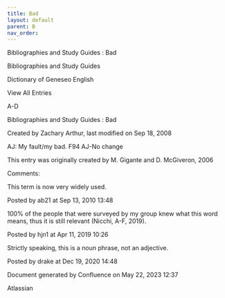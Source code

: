 ```yaml
---
title: Bad
layout: default
parent: B
nav_order:
---
```


Bibliographies and Study Guides : Bad

Bibliographies and Study Guides

Dictionary of Geneseo English

View All Entries

A-D

Bibliographies and Study Guides : Bad

Created by  Zachary Arthur, last modified on Sep 18, 2008

AJ: My fault/my bad. F94 AJ-No change 

This entry was originally created by M. Gigante and D. McGiveron, 2006

Comments:

This term is now very widely used.

Posted by ab21 at Sep 13, 2010 13:48

100% of the people that were surveyed by my group knew what this word means, thus it is still relevant (Nicchi, A-F, 2019). 

Posted by hjn1 at Apr 11, 2019 10:26

Strictly speaking, this is a noun phrase, not an adjective. 

Posted by drake at Dec 19, 2020 14:48

Document generated by Confluence on May 22, 2023 12:37

Atlassian
